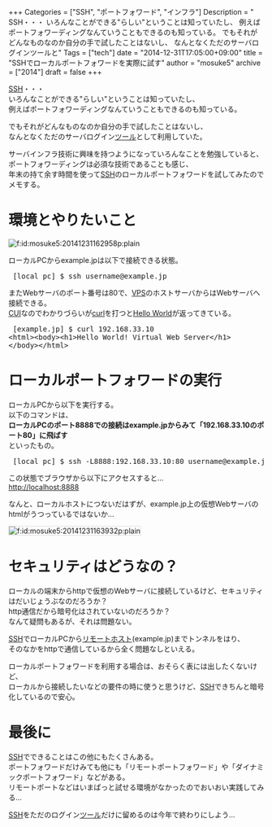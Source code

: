+++
Categories = ["SSH", "ポートフォワード", "インフラ"]
Description = " SSH・・・ いろんなことができる\"らしい\"ということは知っていたし、 例えばポートフォワーディングなんていうこともできるのも知っている。  でもそれがどんなものなのか自分の手で試したことはないし、 なんとなくただのサーバログインツールと"
Tags = ["tech"]
date = "2014-12-31T17:05:00+09:00"
title = "SSHでローカルポートフォワードを実際に試す"
author = "mosuke5"
archive = ["2014"]
draft = false
+++

<body>
<p><a class="keyword" href="http://d.hatena.ne.jp/keyword/SSH">SSH</a>・・・<br>
いろんなことができる"らしい"ということは知っていたし、<br>
例えばポートフォワーディングなんていうこともできるのも知っている。</p>

<p>でもそれがどんなものなのか自分の手で試したことはないし、<br>
なんとなくただのサーバログイン<a class="keyword" href="http://d.hatena.ne.jp/keyword/%A5%C4%A1%BC%A5%EB">ツール</a>として利用していた。</p>

<p>サーバインフラ技術に興味を持つようになっていろんなことを勉強していると、<br>
ポートフォワーディングは必須な技術であることも感じ、<br>
年末の持て余す時間を使って<a class="keyword" href="http://d.hatena.ne.jp/keyword/SSH">SSH</a>のローカルポートフォワードを試してみたのでメモする。</p>

<h1>環境とやりたいこと</h1>

<p><span itemscope itemtype="http://schema.org/Photograph"><img src="https://cdn-ak.f.st-hatena.com/images/fotolife/m/mosuke5/20141231/20141231162958.png" alt="f:id:mosuke5:20141231162958p:plain" title="f:id:mosuke5:20141231162958p:plain" class="hatena-fotolife" itemprop="image"></span></p>


<p>ローカルPCからexample.jpは以下で接続できる状態。</p>

<pre class="code" data-lang="" data-unlink> [local pc] $ ssh username@example.jp </pre>


<p>またWebサーバのポート番号は80で、<a class="keyword" href="http://d.hatena.ne.jp/keyword/VPS">VPS</a>のホストサーバからはWebサーバへ接続できる。<br>
<a class="keyword" href="http://d.hatena.ne.jp/keyword/CUI">CUI</a>なのでわかりづらいが<a class="keyword" href="http://d.hatena.ne.jp/keyword/curl">curl</a>を打つと<a class="keyword" href="http://d.hatena.ne.jp/keyword/Hello%20World">Hello World</a>が返ってきている。</p>

<pre class="code" data-lang="" data-unlink> [example.jp] $ curl 192.168.33.10
&lt;html&gt;&lt;body&gt;&lt;h1&gt;Hello World! Virtual Web Server&lt;/h1&gt;
&lt;/body&gt;&lt;/html&gt; </pre>


<h1>ローカルポートフォワードの実行</h1>

<p>ローカルPCから以下を実行する。<br>
以下のコマンドは、<br>
<b>ローカルPCのポート8888での接続はexample.jpからみて「192.168.33.10のポート80」に飛ばす</b><br>
といったもの。</p>

<pre class="code" data-lang="" data-unlink> [local pc] $ ssh -L8888:192.168.33.10:80 username@example.jp </pre>


<p>この状態でブラウザから以下にアクセスすると…<br>
<a href="http://localhost:8888">http://localhost:8888</a></p>

<p>なんと、ローカルホストにつないだはずが、example.jp上の仮想Webサーバのhtmlがうつっているではないか…</p>

<p><span itemscope itemtype="http://schema.org/Photograph"><img src="https://cdn-ak.f.st-hatena.com/images/fotolife/m/mosuke5/20141231/20141231163932.png" alt="f:id:mosuke5:20141231163932p:plain" title="f:id:mosuke5:20141231163932p:plain" class="hatena-fotolife" itemprop="image" style="border:solid 1px #ddd;"></span></p>


<h1>セキュリティはどうなの？</h1>

<p>ローカルの端末からhttpで仮想のWebサーバに接続しているけど、セキュリティはだいじょうぶなのだろうか？<br>
http通信だから暗号化はされていないのだろうか？<br>
なんて疑問もあるが、それは問題ない。</p>

<p><a class="keyword" href="http://d.hatena.ne.jp/keyword/SSH">SSH</a>でローカルPCから<a class="keyword" href="http://d.hatena.ne.jp/keyword/%A5%EA%A5%E2%A1%BC%A5%C8%A5%DB%A5%B9%A5%C8">リモートホスト</a>(example.jp)までトンネルをはり、<br>
そのなかをhttpで通信しているから全く問題なしといえる。</p>

<p>ローカルポートフォワードを利用する場合は、おそらく表には出したくないけど、<br>
ローカルから接続したいなどの要件の時に使うと思うけど、<a class="keyword" href="http://d.hatena.ne.jp/keyword/SSH">SSH</a>できちんと暗号化しているので安心。</p>

<h1>最後に</h1>

<p><a class="keyword" href="http://d.hatena.ne.jp/keyword/SSH">SSH</a>でできることはこの他にもたくさんある。<br>
ポートフォワードだけみても他にも「リモートポートフォワード」や「ダイナミックポートフォワード」などがある。<br>
リモートポートなどはいまぱっと試せる環境がなかったのでおいおい実践してみる…</p>

<p><a class="keyword" href="http://d.hatena.ne.jp/keyword/SSH">SSH</a>をただのログイン<a class="keyword" href="http://d.hatena.ne.jp/keyword/%A5%C4%A1%BC%A5%EB">ツール</a>だけに留めるのは今年で終わりにしよう…</p>
</body>
